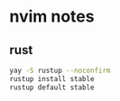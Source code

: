 # nvim notes

## rust
```bash
yay -S rustup --noconfirm
rustup install stable
rustup default stable
```

